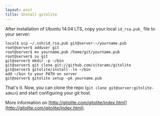 ```yaml
---
layout: post
title: Install gitolite
---
```


After installation of Ubuntu 14.04 LTS, copy your local `id_rsa.pub_` file to your server:

    local$ scp ~/.ssh/id_rsa.pub git@server:~/yourname.pub
    root@server$ adduser git
    root@server$ mv yourname.pub /home/git/yourname.pub
    root@server$ su git
    git@server$ mkdir -p ~/bin
    git@server$ git clone git://github.com/sitaramc/gitolite
    git@server$ gitolite/install -ln ~/bin
    add ~/bin to your PATH on server
    git@server$ gitolite setup -pk yourname.pub

That's it. Now, you can clone the repo (`git clone git@server:gitolite-admin`) and start configuring your git host.

More information on [http://gitolite.com/gitolite/index.html](http://gitolite.com/gitolite/index.html).
